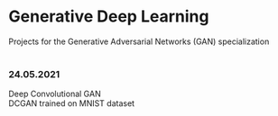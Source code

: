 # Generative Deep Learning
Projects for the Generative Adversarial Networks (GAN) specialization
<br/><br/>
### 24.05.2021
Deep Convolutional GAN<br/>
DCGAN trained on MNIST dataset<br/>
<br/><br/>
